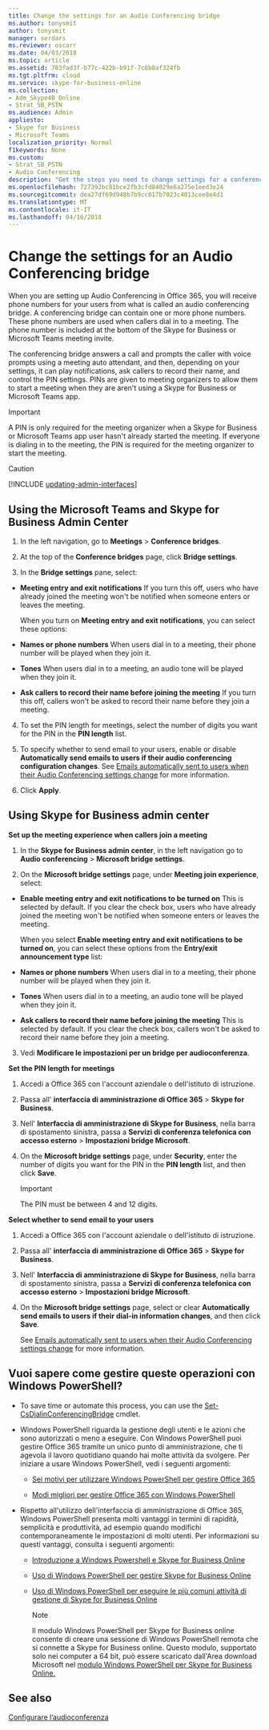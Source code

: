 ```yaml
---
title: Change the settings for an Audio Conferencing bridge
ms.author: tonysmit
author: tonysmit
manager: serdars
ms.reviewer: oscarr
ms.date: 04/03/2018
ms.topic: article
ms.assetid: 783fad3f-b77c-422b-b91f-7c8b0af324fb
ms.tgt.pltfrm: cloud
ms.service: skype-for-business-online
ms.collection:
- Adm_Skype4B_Online
- Strat_SB_PSTN
ms.audience: Admin
appliesto:
- Skype for Business
- Microsoft Teams
localization_priority: Normal
f1keywords: None
ms.custom:
- Strat_SB_PSTN
- Audio Conferencing
description: "Get the steps you need to change settings for a conferencing bridge that's used to prompt callers and gather names and pins for meeting organizers when they're not using Skype for Business or Microsoft Teams apps. "
ms.openlocfilehash: 727392bc81bce2fb3cfd84029e6a275e1eed3e24
ms.sourcegitcommit: dea27df69d948b7b9cc017b7023c4013cee8e4d1
ms.translationtype: MT
ms.contentlocale: it-IT
ms.lasthandoff: 04/16/2018
---
```

# <a name="change-the-settings-for-an-audio-conferencing-bridge"></a>Change the settings for an Audio Conferencing bridge

When you are setting up Audio Conferencing in Office 365, you will receive phone numbers for your users from what is called an audio conferencing bridge. A conferencing bridge can contain one or more phone numbers. These phone numbers are used when callers dial in to a meeting. The phone number is included at the bottom of the Skype for Business or Microsoft Teams meeting invite.
  
The conferencing bridge answers a call and prompts the caller with voice prompts using a meeting auto attendant, and then, depending on your settings, it can play notifications, ask callers to record their name, and control the PIN settings. PINs are given to meeting organizers to allow them to start a meeting when they are aren't using a Skype for Business or Microsoft Teams app.

  > [!IMPORTANT]
  > A PIN is only required for the meeting organizer when a Skype for Business or Microsoft Teams app user hasn't already started the meeting. If everyone is dialing in to the meeting, the PIN is required for the meeting organizer to start the meeting. 

> [!CAUTION]
> [!INCLUDE [updating-admin-interfaces](../includes/updating-admin-interfaces.md)]

## <a name="using-the-microsoft-teams-and-skype-for-business-admin-center"></a>Using the Microsoft Teams and Skype for Business Admin Center

1. In the left navigation, go to **Meetings** > **Conference bridges**. 

2. At the top of the **Conference bridges** page, click **Bridge settings**. 

3. In the **Bridge settings** pane, select: 
  - **Meeting entry and exit notifications** If you turn this off, users who have already joined the meeting won't be notified when someone enters or leaves the meeting.
    
    When you turn on **Meeting entry and exit notifications**, you can select these options:
    
  - **Names or phone numbers** When users dial in to a meeting, their phone number will be played when they join it.
    
  - **Tones** When users dial in to a meeting, an audio tone will be played when they join it.
      
  - **Ask callers to record their name before joining the meeting** If you turn this off, callers won't be asked to record their name before they join a meeting.

4. To set the PIN length for meetings, select the number of digits you want for the PIN in the **PIN length** list.

5. To specify whether to send email to your users, enable or disable **Automatically send emails to users if their audio conferencing configuration changes**.
    See [Emails automatically sent to users when their Audio Conferencing settings change](emails-sent-to-users-when-their-settings-change.md) for more information.
 
6. Click **Apply**. 

## <a name="using-skype-for-business-admin-center"></a>Using Skype for Business admin center

 **Set up the meeting experience when callers join a meeting**
    
1. In the **Skype for Business admin center**, in the left navigation go to **Audio conferencing** > **Microsoft bridge settings**.
    
2. On the **Microsoft bridge settings** page, under **Meeting join experience**, select:
    
  - **Enable meeting entry and exit notifications to be turned on** This is selected by default. If you clear the check box, users who have already joined the meeting won't be notified when someone enters or leaves the meeting.
    
    When you select **Enable meeting entry and exit notifications to be turned on**, you can select these options from the **Entry/exit announcement type** list:
    
  - **Names or phone numbers** When users dial in to a meeting, their phone number will be played when they join it.
    
  - **Tones** When users dial in to a meeting, an audio tone will be played when they join it.
  
  - **Ask callers to record their name before joining the meeting** This is selected by default. If you clear the check box, callers won't be asked to record their name before they join a meeting.
    
3. Vedi **Modificare le impostazioni per un bridge per audioconferenza**.
    
**Set the PIN length for meetings**
  
1. Accedi a Office 365 con l'account aziendale o dell'istituto di istruzione.
    
2. Passa all' **interfaccia di amministrazione di Office 365** > **Skype for Business**.
    
3. Nell' **Interfaccia di amministrazione di Skype for Business**, nella barra di spostamento sinistra, passa a **Servizi di conferenza telefonica con accesso esterno** > **Impostazioni bridge Microsoft**.
    
4. On the **Microsoft bridge settings** page, under **Security**, enter the number of digits you want for the PIN in the **PIN length** list, and then click **Save**.
    
    > [!IMPORTANT]
    > The PIN must be between 4 and 12 digits. 
  
**Select whether to send email to your users**
  
1. Accedi a Office 365 con l'account aziendale o dell'istituto di istruzione.
    
2. Passa all' **interfaccia di amministrazione di Office 365** > **Skype for Business**.
    
3. Nell' **Interfaccia di amministrazione di Skype for Business**, nella barra di spostamento sinistra, passa a **Servizi di conferenza telefonica con accesso esterno** > **Impostazioni bridge Microsoft**.
    
4. On the **Microsoft bridge settings** page, select or clear **Automatically send emails to users if their dial-in information changes**, and then click **Save**.
    
    See [Emails automatically sent to users when their Audio Conferencing settings change](emails-sent-to-users-when-their-settings-change.md) for more information.
    
## <a name="want-to-know-how-to-manage-with-windows-powershell"></a>Vuoi sapere come gestire queste operazioni con Windows PowerShell?

- To save time or automate this process, you can use the [Set-CsDialinConferencingBridge](https://go.microsoft.com/fwlink/?LinkId=617686 ) cmdlet.
    
- Windows PowerShell riguarda la gestione degli utenti e le azioni che sono autorizzati o meno a eseguire. Con Windows PowerShell puoi gestire Office 365 tramite un unico punto di amministrazione, che ti agevola il lavoro quotidiano quando hai molte attività da svolgere. Per iniziare a usare Windows PowerShell, vedi i seguenti argomenti:
    
  - [Sei motivi per utilizzare Windows PowerShell per gestire Office 365](https://go.microsoft.com/fwlink/?LinkId=525041)
    
  - [Modi migliori per gestire Office 365 con Windows PowerShell](https://go.microsoft.com/fwlink/?LinkId=525142)
    
- Rispetto all'utilizzo dell'interfaccia di amministrazione di Office 365, Windows PowerShell presenta molti vantaggi in termini di rapidità, semplicità e produttività, ad esempio quando modifichi contemporaneamente le impostazioni di molti utenti. Per informazioni su questi vantaggi, consulta i seguenti argomenti: 
    
  - [Introduzione a Windows Powershell e Skype for Business Online](https://go.microsoft.com/fwlink/?LinkId=525039)
    
  - [Uso di Windows PowerShell per gestire Skype for Business Online](https://go.microsoft.com/fwlink/?LinkId=525453)
    
  - [Uso di Windows PowerShell per eseguire le più comuni attività di gestione di Skype for Business Online](https://go.microsoft.com/fwlink/?LinkId=525038)
    
    > [!NOTE]
    > Il modulo Windows PowerShell per Skype for Business online consente di creare una sessione di Windows PowerShell remota che si connette a Skype for Business online. Questo modulo, supportato solo nei computer a 64 bit, può essere scaricato dall'Area download Microsoft nel [modulo Windows PowerShell per Skype for Business Online.](https://go.microsoft.com/fwlink/?LinkId=294688)
  
## <a name="related-topics"></a>See also

[Configurare l’audioconferenza](set-up-audio-conferencing.md)
